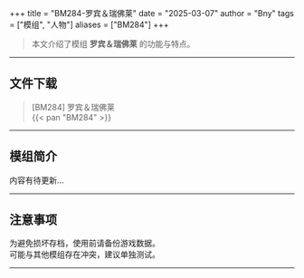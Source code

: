 +++
title = "BM284-罗宾＆瑞佛莱"
date = "2025-03-07"
author = "Bny"
tags = ["模组", "人物"]
aliases = ["BM284"]
+++

> 本文介绍了模组 **罗宾＆瑞佛莱** 的功能与特点。

---

## 文件下载

> [BM284] 罗宾＆瑞佛莱  
{{< pan "BM284" >}}  

---

## 模组简介

>  
内容有待更新...  

---

## 注意事项

>  
为避免损坏存档，使用前请备份游戏数据。  
可能与其他模组存在冲突，建议单独测试。  

---

